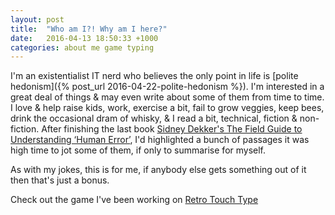 ```yaml
---
layout: post
title:  "Who am I?! Why am I here?"
date:   2016-04-13 18:50:33 +1000
categories: about me game typing
---
```

I'm an existentialist IT nerd who believes the only point in life is [polite hedonism]({% post_url 2016-04-22-polite-hedonism %}).  I'm interested in a great deal of things & may even write about some of them from time to time.  I love & help raise kids, work, exercise a bit, fail to grow veggies, keep bees, drink the occasional dram of whisky, & I read a bit, technical, fiction & non-fiction.  After finishing the last book [Sidney Dekker's The Field Guide to Understanding ‘Human Error’](http://sidneydekker.com/books/), I'd highlighted a bunch of passages it was high time to jot some of them, if only to summarise for myself.

As with my jokes, this is for me, if anybody else gets something out of it then that's just a bonus.

Check out the game I've been working on [Retro Touch Type][retro-touch-type]

[retro-touch-type]: http://krutisfood.github.io/retro-touch-type/
